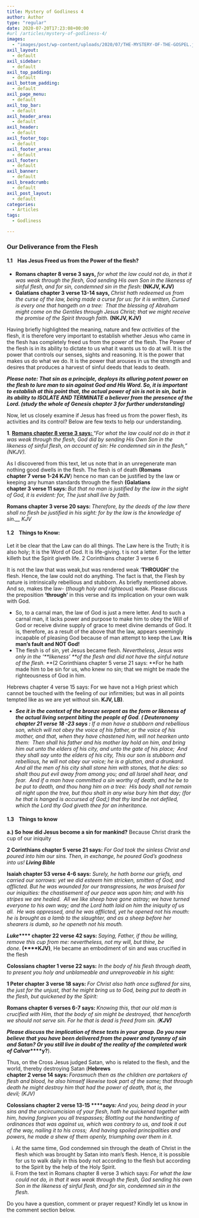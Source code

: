 ```yaml
---
title: Mystery of Godliness 4
author: Author
type: "regular"
date: 2020-07-20T17:23:08+00:00
#url /articles/mystery-of-godliness-4/
images: 
  - "images/post/wp-content/uploads/2020/07/THE-MYSTERY-OF-THE-GOSPEL.jpg"
axil_layout:
  - default
axil_sidebar:
  - default
axil_top_padding:
  - default
axil_bottom_padding:
  - default
axil_page_menu:
  - default
axil_top_bar:
  - default
axil_header_area:
  - default
axil_header:
  - default
axil_footer_top:
  - default
axil_footer_area:
  - default
axil_footer:
  - default
axil_banner:
  - default
axil_breadcrumb:
  - default
axil_post_layout:
  - default
categories:
  - Articles
tags:
  - Godliness

---
```

### Our Deliverance from the Flesh

#### 1.1&nbsp;&nbsp;&nbsp; Has Jesus Freed us from the Power of the flesh?

<ul type="a">
  <li>
    <strong>Romans&nbsp;chapter&nbsp;8&nbsp;verse&nbsp;3&nbsp;says,&nbsp;</strong><em>for what the law could not do, in that it was weak through the flesh, God sending&nbsp;His own Son in the likeness of sinful flesh, and for sin, condemned sin in the flesh:</em><strong>&nbsp;(NKJV, KJV)</strong>
  </li>
  <li>
    <strong>Galatians chapter&nbsp;3&nbsp;verse&nbsp;13-14&nbsp;says,&nbsp;</strong><em>Christ hath redeemed us from the curse of the law, being made a curse for us: for it is written, Cursed is every one that hangeth on a tree: &nbsp;That the blessing of Abraham might come on the Gentiles through Jesus Christ; that we might receive the promise of the Spirit through faith.&nbsp;</em><strong>(NKJV, KJV)</strong>
  </li>
</ul>

Having briefly highlighted the meaning, nature and few&nbsp;_activities_&nbsp;of the flesh, it is therefore very important to establish whether Jesus who came in the flesh has completely freed us from the power of the flesh. The Power of the flesh is in its ability to dictate to us what it wants us to do at will. It is the power that controls our senses, sights and reasoning. It is the power that makes us do what we do. It is the power that arouses in us the strength and desires that produces a harvest of sinful deeds that leads to death.

**_Please note: That sin as a principle, deploys its alluring potent power on the flesh to lure man to sin against God and His Word. So, it is important to establish at this point that, the actual power of sin is not in sin, but in its ability to ISOLATE AND TERMINATE a believer from the presence of the Lord. (study the whole of Genesis chapter 3 for further understanding)_**

Now, let us closely examine if Jesus has freed us from the power flesh, its activities and its control? Below are few texts to help our understanding.

**1**.&nbsp;**<u>Romans&nbsp;chapter&nbsp;8&nbsp;verse&nbsp;3&nbsp;says:&nbsp;</u>**“_For what the law could not do in that it was weak through the flesh, God&nbsp;did&nbsp;by sending His Own Son in the likeness of sinful flesh, on account of sin: He condemned sin in the flesh,” (NKJV)._

As I discovered from this text, let us note that in an unregenerate man nothing good dwells in the flesh. The flesh is of death&nbsp;**(Romans chapter&nbsp;7&nbsp;verse&nbsp;1-24 KJV**) hence no man can be justified by the law or keeping any human standards through the flesh&nbsp;**(Galatians chapter&nbsp;3&nbsp;verse&nbsp;11&nbsp;says:&nbsp;**_But that no man is justified by the law in the sight of God, it is evident: for, The just shall live by faith._

**Romans chapter&nbsp;3&nbsp;verse&nbsp;20&nbsp;says:&nbsp;**_Therefore, by the deeds of the law there shall no flesh be justified in his sight: for by the law is the knowledge of sin.__&nbsp;KJV_

#### 1.2&nbsp;&nbsp;&nbsp; Things to Know:

Let it be clear that the Law can do all things. The Law here is the Truth; it is also holy; It is the Word of God. It is life-giving. t is not a letter. For the letter killeth but the Spirit giveth life.&nbsp;2 Corinthians chapter 3 verse 6

It is not the law that was weak,but was rendered weak ‘**THROUGH’**&nbsp;the flesh. Hence, the law could not do anything. The fact is that, the Flesh by nature is intrinsically rebellious and stubborn. As briefly mentioned above. And so, makes the law- (_though holy and righteous_) weak. Please discuss the preposition&nbsp;**‘through’**&nbsp;in this verse and its implication on your own walk with God.

  * So, to a carnal man, the law of God is just a mere letter. And to such a carnal man, it lacks power and purpose to make him to obey the Will of God or receive divine supply of grace to meet divine demands of God. It is, therefore, as a result of the above that the law, appears seemingly incapable of pleasing God because of man attempt to keep the Law.&nbsp;**It is man’s fault and NOT God!**
  * The flesh is of sin, yet Jesus became flesh.&nbsp;_Nevertheless, Jesus was only in the ‘**likeness’&nbsp;**of the flesh and did not have the sinful nature of the flesh_.&nbsp;**(2 Corinthians chapter&nbsp;5&nbsp;verse&nbsp;21&nbsp;says:&nbsp;**For he hath made him to be sin for us, who knew no sin; that we might be made the righteousness of God in him.

Hebrews chapter&nbsp;4&nbsp;verse&nbsp;15&nbsp;says:&nbsp;For we have not a&nbsp;High priest which cannot be touched with the feeling of our infirmities; but was in all points tempted like as we are yet without sin.**&nbsp;KJV, LB)**.

  * **_See it in the context of the bronze serpent as the form or likeness of the actual living serpent biting the people of God_**.&nbsp;**_(&nbsp;Deuteronomy chapter&nbsp;21&nbsp;verse&nbsp;18 -23 says_****_&nbsp;_****_:&nbsp;_**_If a man have a stubborn and rebellious son, which will not obey the voice of his father, or the voice of his mother, and that, when they have chastened him, will not hearken unto them:&nbsp;&nbsp;Then shall his father and his mother lay hold on him, and bring him out unto the elders of his city, and unto the gate of his place; &nbsp;And they shall say unto the elders of his city, This our son is stubborn and rebellious, he will not obey our voice; he is a glutton, and a drunkard. And all the men of his city shall stone him with stones, that he dies: so shalt thou put evil away from among you; and all Israel shall hear, and fear. &nbsp;And if a man have committed a sin worthy of death, and he be to be put to death, and thou hang him on a tree: &nbsp;His body shall not remain all night upon the tree, but thou shalt in any wise bury him that day; (for he that is hanged is accursed of God;) that thy land be not defiled, which the&nbsp;Lord&nbsp;thy God giveth thee for an inheritance._

#### 1.3&nbsp;&nbsp;&nbsp; Things to know

**a.) So how did Jesus become a sin for mankind?**&nbsp;Because Christ drank the cup of our iniquity

**2 Corinthians chapter&nbsp;5&nbsp;verse&nbsp;21&nbsp;says:&nbsp;**_For God took the sinless Christ and poured into him our sins. Then, in exchange, he poured God’s goodness into us!&nbsp;**Living Bible**_

**Isaiah&nbsp;chapter&nbsp;53&nbsp;verse&nbsp;4-6&nbsp;says:**_&nbsp;Surely, he hath borne our griefs, and carried our sorrows: yet we did esteem him stricken, smitten of God, and afflicted. But he was wounded for our transgressions, he was bruised for our iniquities: the chastisement of our peace was upon him; and with his stripes we are healed. &nbsp;All we like sheep have gone astray; we have turned everyone to his own way; and the&nbsp;Lord&nbsp;hath laid on him the iniquity of us all. &nbsp;He was oppressed, and he was afflicted, yet he opened not his mouth: he is brought as a lamb to the slaughter, and as a sheep before her shearers is dumb, so he openeth not his mouth._

**_Luke_****&nbsp;chapter&nbsp;22&nbsp;verse&nbsp;42&nbsp;says:&nbsp;**_Saying, Father, if thou be willing, remove this cup from me: nevertheless, not my will, but thine, be done_.&nbsp;**(****KJV)**, He became an embodiment of sin and was crucified in the flesh

**Colossians chapter&nbsp;1&nbsp;verse&nbsp;22&nbsp;says:**_&nbsp;In the body of his flesh through death, to present you holy and unblameable and unreproveable in his sight:_

**1 Peter chapter&nbsp;3&nbsp;verse&nbsp;18&nbsp;says:&nbsp;**_For Christ also hath once suffered for sins, the just for the unjust, that he might bring us to God, being put to death in the flesh, but quickened by the Spirit:_

**Romans chapter&nbsp;6&nbsp;verses&nbsp;6-7&nbsp;says:&nbsp;**_Knowing this, that our old man is crucified with&nbsp;Him, that the body of sin might be destroyed, that henceforth we should not serve sin. For he that is dead is freed from sin.&nbsp;(**KJV)**_

**_Please discuss the implication of these texts in your group. Do you now believe that you have been delivered from the power and tyranny of sin and&nbsp;Satan? Or you still live in doubt of the reality of the completed work of Calvar_****y?**).

Thus, on the Cross Jesus judged Satan, who is related to the flesh, and the world, thereby destroying Satan (**Hebrews chapter&nbsp;2&nbsp;verse&nbsp;14&nbsp;says:&nbsp;**_Forasmuch then as the children are partakers of flesh and blood, he also himself likewise took part of the same; that through death he might destroy him that had the power of death, that is, the devil;&nbsp;(KJV)_

**Colossians chapter&nbsp;2&nbsp;verse&nbsp;13-15&nbsp;****_says:&nbsp;_**_And you, being dead in your sins and the uncircumcision of your flesh, hath he quickened together with him, having forgiven you all trespasses; Blotting out the handwriting of ordinances that was against us, which was contrary to us, and took it out of the way, nailing it to his cross; &nbsp;And having spoiled principalities and powers, he made a shew of them openly, triumphing over them in it._

<ol type="i">
  <li>
    At the same time, God condemned sin through the death of Christ in the flesh which was brought by Satan into man’s flesh. Hence, it is possible for us to walk daily in this body not according to the flesh but according to the Spirit by the help of the Holy Spirit.
  </li>
  <li>
    From the text in Romans&nbsp;chapter&nbsp;8&nbsp;verse&nbsp;3&nbsp;which says:&nbsp;<em>For what the law could not do, in that it was weak through the flesh, God sending his own Son in the likeness of sinful flesh, and for sin, condemned sin in the flesh.</em>
  </li>
</ol>

Do you have a question, comment or prayer request? Kindly let us know in the comment section below.